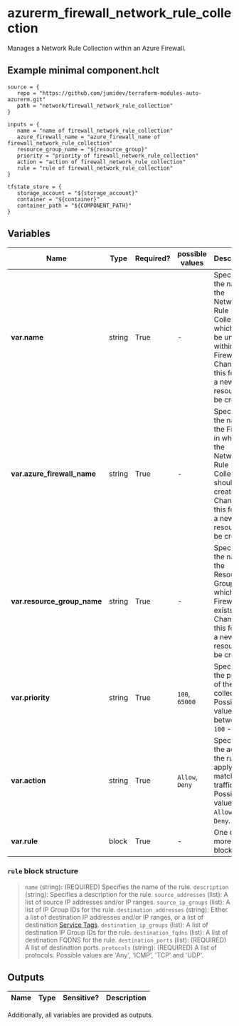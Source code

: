 # azurerm_firewall_network_rule_collection

Manages a Network Rule Collection within an Azure Firewall.

## Example minimal component.hclt

```hcl
source = {
   repo = "https://github.com/jumidev/terraform-modules-auto-azurerm.git" 
   path = "network/firewall_network_rule_collection" 
}

inputs = {
   name = "name of firewall_network_rule_collection" 
   azure_firewall_name = "azure_firewall_name of firewall_network_rule_collection" 
   resource_group_name = "${resource_group}" 
   priority = "priority of firewall_network_rule_collection" 
   action = "action of firewall_network_rule_collection" 
   rule = "rule of firewall_network_rule_collection" 
}

tfstate_store = {
   storage_account = "${storage_account}" 
   container = "${container}" 
   container_path = "${COMPONENT_PATH}" 
}

```

## Variables

| Name | Type | Required? |  possible values |  Description |
| ---- | ---- | --------- |  ----------- | ----------- |
| **var.name** | string | True | -  |  Specifies the name of the Network Rule Collection which must be unique within the Firewall. Changing this forces a new resource to be created. | 
| **var.azure_firewall_name** | string | True | -  |  Specifies the name of the Firewall in which the Network Rule Collection should be created. Changing this forces a new resource to be created. | 
| **var.resource_group_name** | string | True | -  |  Specifies the name of the Resource Group in which the Firewall exists. Changing this forces a new resource to be created. | 
| **var.priority** | string | True | `100`, `65000`  |  Specifies the priority of the rule collection. Possible values are between `100` - `65000`. | 
| **var.action** | string | True | `Allow`, `Deny`  |  Specifies the action the rule will apply to matching traffic. Possible values are `Allow` and `Deny`. | 
| **var.rule** | block | True | -  |  One or more `rule` blocks. | 

### `rule` block structure

>`name` (string): (REQUIRED) Specifies the name of the rule.
>`description` (string): Specifies a description for the rule.
>`source_addresses` (list): A list of source IP addresses and/or IP ranges.
>`source_ip_groups` (list): A list of IP Group IDs for the rule.
>`destination_addresses` (string): Either a list of destination IP addresses and/or IP ranges, or a list of destination [Service Tags](https://docs.microsoft.com/azure/virtual-network/service-tags-overview#available-service-tags).
>`destination_ip_groups` (list): A list of destination IP Group IDs for the rule.
>`destination_fqdns` (list): A list of destination FQDNS for the rule.
>`destination_ports` (list): (REQUIRED) A list of destination ports.
>`protocols` (string): (REQUIRED) A list of protocols. Possible values are 'Any', 'ICMP', 'TCP' and 'UDP'.



## Outputs

| Name | Type | Sensitive? | Description |
| ---- | ---- | --------- | --------- |

Additionally, all variables are provided as outputs.
